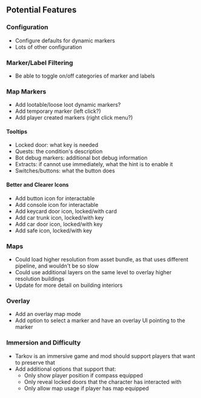## Potential Features

### Configuration

- Configure defaults for dynamic markers
- Lots of other configuration

### Marker/Label Filtering

- Be able to toggle on/off categories of marker and labels

### Map Markers

- Add lootable/loose loot dynamic markers?
- Add temporary marker (left click?)
- Add player created markers (right click menu?)

#### Tooltips

- Locked door: what key is needed
- Quests: the condition's description
- Bot debug markers: additional bot debug information
- Extracts: if cannot use immediately, what the hint is to enable it
- Switches/buttons: what the button does

#### Better and Clearer Icons

- Add button icon for interactable
- Add console icon for interactable
- Add keycard door icon, locked/with card
- Add car trunk icon, locked/with key
- Add car door icon, locked/with key
- Add safe icon, locked/with key

### Maps

- Could load higher resolution from asset bundle, as that uses different pipeline, and wouldn't be so slow
- Could use additional layers on the same level to overlay higher resolution buildings
- Update for more detail on building interiors

### Overlay

- Add an overlay map mode
- Add option to select a marker and have an overlay UI pointing to the marker

### Immersion and Difficulty

- Tarkov is an immersive game and mod should support players that want to preserve that
- Add additional options that support that:
  - Only show player position if compass equipped
  - Only reveal locked doors that the character has interacted with
  - Only allow map usage if player has map equipped
